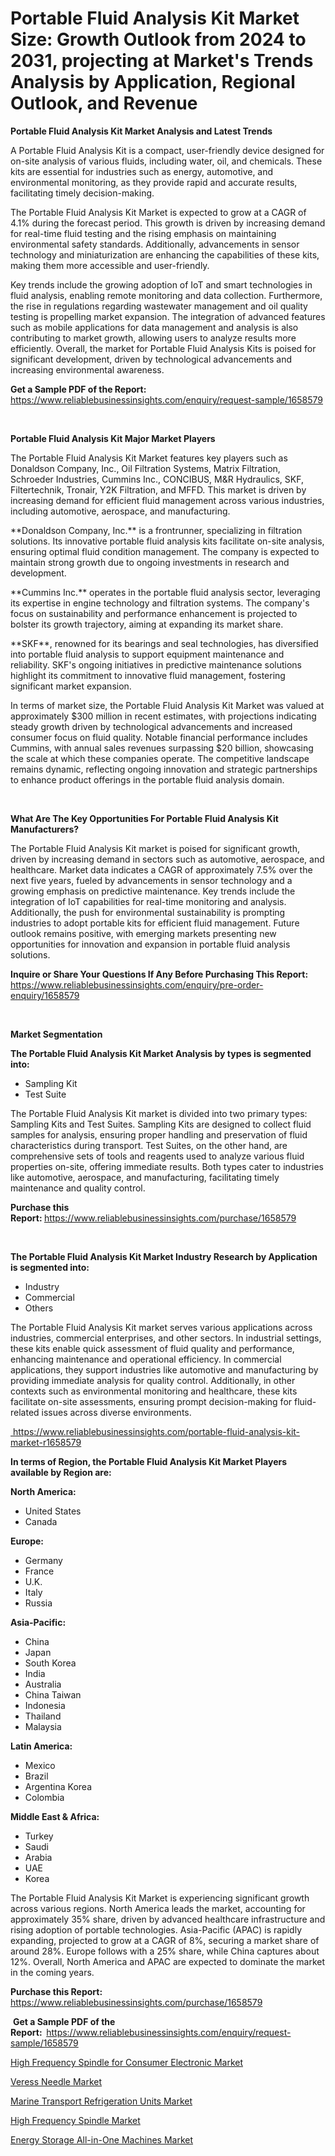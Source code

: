 <p><h1>Portable Fluid Analysis Kit Market Size: Growth Outlook from 2024 to 2031, projecting at Market's Trends Analysis by Application, Regional Outlook, and Revenue</h1></p><p><strong>Portable Fluid Analysis Kit Market Analysis and Latest Trends</strong></p>
<p><p>A Portable Fluid Analysis Kit is a compact, user-friendly device designed for on-site analysis of various fluids, including water, oil, and chemicals. These kits are essential for industries such as energy, automotive, and environmental monitoring, as they provide rapid and accurate results, facilitating timely decision-making.</p><p>The Portable Fluid Analysis Kit Market is expected to grow at a CAGR of 4.1% during the forecast period. This growth is driven by increasing demand for real-time fluid testing and the rising emphasis on maintaining environmental safety standards. Additionally, advancements in sensor technology and miniaturization are enhancing the capabilities of these kits, making them more accessible and user-friendly.</p><p>Key trends include the growing adoption of IoT and smart technologies in fluid analysis, enabling remote monitoring and data collection. Furthermore, the rise in regulations regarding wastewater management and oil quality testing is propelling market expansion. The integration of advanced features such as mobile applications for data management and analysis is also contributing to market growth, allowing users to analyze results more efficiently. Overall, the market for Portable Fluid Analysis Kits is poised for significant development, driven by technological advancements and increasing environmental awareness.</p></p>
<p><strong>Get a Sample PDF of the Report:&nbsp;</strong> <a href="https://www.reliablebusinessinsights.com/enquiry/request-sample/1658579?utm_campaign=60&utm_medium=2&utm_source=Github&utm_content=ia&utm_term=28092024&utm_id=portable-fluid-analysis-kit">https://www.reliablebusinessinsights.com/enquiry/request-sample/1658579</a></p>
<p>&nbsp;</p>
<p><strong>Portable Fluid Analysis Kit Major Market Players</strong></p>
<p><p>The Portable Fluid Analysis Kit Market features key players such as Donaldson Company, Inc., Oil Filtration Systems, Matrix Filtration, Schroeder Industries, Cummins Inc., CONCIBUS, M&R Hydraulics, SKF, Filtertechnik, Tronair, Y2K Filtration, and MFFD. This market is driven by increasing demand for efficient fluid management across various industries, including automotive, aerospace, and manufacturing.</p><p>**Donaldson Company, Inc.** is a frontrunner, specializing in filtration solutions. Its innovative portable fluid analysis kits facilitate on-site analysis, ensuring optimal fluid condition management. The company is expected to maintain strong growth due to ongoing investments in research and development.</p><p>**Cummins Inc.** operates in the portable fluid analysis sector, leveraging its expertise in engine technology and filtration systems. The company's focus on sustainability and performance enhancement is projected to bolster its growth trajectory, aiming at expanding its market share.</p><p>**SKF**, renowned for its bearings and seal technologies, has diversified into portable fluid analysis to support equipment maintenance and reliability. SKF's ongoing initiatives in predictive maintenance solutions highlight its commitment to innovative fluid management, fostering significant market expansion.</p><p>In terms of market size, the Portable Fluid Analysis Kit Market was valued at approximately $300 million in recent estimates, with projections indicating steady growth driven by technological advancements and increased consumer focus on fluid quality. Notable financial performance includes Cummins, with annual sales revenues surpassing $20 billion, showcasing the scale at which these companies operate. The competitive landscape remains dynamic, reflecting ongoing innovation and strategic partnerships to enhance product offerings in the portable fluid analysis domain.</p></p>
<p>&nbsp;</p>
<p><strong>What Are The Key Opportunities For Portable Fluid Analysis Kit Manufacturers?</strong></p>
<p><p>The Portable Fluid Analysis Kit market is poised for significant growth, driven by increasing demand in sectors such as automotive, aerospace, and healthcare. Market data indicates a CAGR of approximately 7.5% over the next five years, fueled by advancements in sensor technology and a growing emphasis on predictive maintenance. Key trends include the integration of IoT capabilities for real-time monitoring and analysis. Additionally, the push for environmental sustainability is prompting industries to adopt portable kits for efficient fluid management. Future outlook remains positive, with emerging markets presenting new opportunities for innovation and expansion in portable fluid analysis solutions.</p></p>
<p><strong>Inquire or Share Your Questions If Any Before Purchasing This Report:</strong> <a href="https://www.reliablebusinessinsights.com/enquiry/pre-order-enquiry/1658579?utm_campaign=60&utm_medium=2&utm_source=Github&utm_content=ia&utm_term=28092024&utm_id=portable-fluid-analysis-kit">https://www.reliablebusinessinsights.com/enquiry/pre-order-enquiry/1658579</a></p>
<p>&nbsp;</p>
<p><strong>Market Segmentation</strong></p>
<p><strong>The Portable Fluid Analysis Kit Market Analysis by types is segmented into:</strong></p>
<p><ul><li>Sampling Kit</li><li>Test Suite</li></ul></p>
<p><p>The Portable Fluid Analysis Kit market is divided into two primary types: Sampling Kits and Test Suites. Sampling Kits are designed to collect fluid samples for analysis, ensuring proper handling and preservation of fluid characteristics during transport. Test Suites, on the other hand, are comprehensive sets of tools and reagents used to analyze various fluid properties on-site, offering immediate results. Both types cater to industries like automotive, aerospace, and manufacturing, facilitating timely maintenance and quality control.</p></p>
<p><strong>Purchase this Report:&nbsp;</strong><a href="https://www.reliablebusinessinsights.com/purchase/1658579?utm_campaign=60&utm_medium=2&utm_source=Github&utm_content=ia&utm_term=28092024&utm_id=portable-fluid-analysis-kit">https://www.reliablebusinessinsights.com/purchase/1658579</a></p>
<p>&nbsp;</p>
<p><strong>The Portable Fluid Analysis Kit Market Industry Research by Application is segmented into:</strong></p>
<p><ul><li>Industry</li><li>Commercial</li><li>Others</li></ul></p>
<p><p>The Portable Fluid Analysis Kit market serves various applications across industries, commercial enterprises, and other sectors. In industrial settings, these kits enable quick assessment of fluid quality and performance, enhancing maintenance and operational efficiency. In commercial applications, they support industries like automotive and manufacturing by providing immediate analysis for quality control. Additionally, in other contexts such as environmental monitoring and healthcare, these kits facilitate on-site assessments, ensuring prompt decision-making for fluid-related issues across diverse environments.</p></p>
<p><a href="https://www.reliablebusinessinsights.com/portable-fluid-analysis-kit-market-r1658579?utm_campaign=60&utm_medium=2&utm_source=Github&utm_content=ia&utm_term=28092024&utm_id=portable-fluid-analysis-kit">&nbsp;https://www.reliablebusinessinsights.com/portable-fluid-analysis-kit-market-r1658579</a></p>
<p><strong>In terms of Region, the Portable Fluid Analysis Kit Market Players available by Region are:</strong></p>
<p>
    <p> <strong> North America: </strong>
        <ul>
            <li>United States</li>
            <li>Canada</li>
        </ul>
        </p> 
    <p> <strong> Europe: </strong>
        <ul>
            <li>Germany</li>
            <li>France</li>
            <li>U.K.</li>
            <li>Italy</li>
            <li>Russia</li>
        </ul>
        </p> 
    <p> <strong> Asia-Pacific: </strong>
        <ul>
            <li>China</li>
            <li>Japan</li>
            <li>South Korea</li>
            <li>India</li>
            <li>Australia</li>
            <li>China Taiwan</li>
            <li>Indonesia</li>
            <li>Thailand</li>
            <li>Malaysia</li>
        </ul>
        </p> 
    <p> <strong> Latin America: </strong>
        <ul>
            <li>Mexico</li>
            <li>Brazil</li>
            <li>Argentina Korea</li>
            <li>Colombia</li>
        </ul>
        </p> 
    <p> <strong> Middle East & Africa: </strong>
        <ul>
            <li>Turkey</li>
            <li>Saudi</li>
            <li>Arabia</li>
            <li>UAE</li>
            <li>Korea</li>
        </ul>
    </p>
    </p>
<p><p>The Portable Fluid Analysis Kit Market is experiencing significant growth across various regions. North America leads the market, accounting for approximately 35% share, driven by advanced healthcare infrastructure and rising adoption of portable technologies. Asia-Pacific (APAC) is rapidly expanding, projected to grow at a CAGR of 8%, securing a market share of around 28%. Europe follows with a 25% share, while China captures about 12%. Overall, North America and APAC are expected to dominate the market in the coming years.</p></p>
<p><strong>Purchase this Report: </strong><a href="https://www.reliablebusinessinsights.com/purchase/1658579?utm_campaign=60&utm_medium=2&utm_source=Github&utm_content=ia&utm_term=28092024&utm_id=portable-fluid-analysis-kit">https://www.reliablebusinessinsights.com/purchase/1658579</a></p>
<p>&nbsp;<strong>Get a Sample PDF of the Report:&nbsp;&nbsp;</strong><a href="https://www.reliablebusinessinsights.com/enquiry/request-sample/1658579?utm_campaign=60&utm_medium=2&utm_source=Github&utm_content=ia&utm_term=28092024&utm_id=portable-fluid-analysis-kit">https://www.reliablebusinessinsights.com/enquiry/request-sample/1658579</a></p>
<p><strong></strong></p>
<p><p><a href="https://issuu.com/reportprime-2/docs/high-frequency-spindle-for-consumer_2d6b15195b185d?utm_campaign=60&utm_medium=2&utm_source=Github&utm_content=ia&utm_term=28092024&utm_id=portable-fluid-analysis-kit">High Frequency Spindle for Consumer Electronic Market</a></p><p><a href="https://www.linkedin.com/pulse/mapping-veress-needle-market-trends-challenges-breakthroughs-wmphc?trackingId=kgogWIp%2BRSqGGJ1f3TiWwg%3D%3D&utm_campaign=60&utm_medium=2&utm_source=Github&utm_content=ia&utm_term=28092024&utm_id=portable-fluid-analysis-kit">Veress Needle Market</a></p><p><a href="https://github.com/MarilynDouglas476/Market-Research-Report-List-1/blob/main/marine-transport-refrigeration-units-market.md?utm_campaign=60&utm_medium=2&utm_source=Github&utm_content=ia&utm_term=28092024&utm_id=portable-fluid-analysis-kit">Marine Transport Refrigeration Units Market</a></p><p><a href="https://issuu.com/reportprime-2/docs/high-frequency-spindle-market-size-_0eb3b2a7038b25?utm_campaign=60&utm_medium=2&utm_source=Github&utm_content=ia&utm_term=28092024&utm_id=portable-fluid-analysis-kit">High Frequency Spindle Market</a></p><p><a href="https://github.com/FahadAhmed223/Market-Research-Report-List-1/blob/main/energy-storage-all-in-one-machines-market.md?utm_campaign=60&utm_medium=2&utm_source=Github&utm_content=ia&utm_term=28092024&utm_id=portable-fluid-analysis-kit">Energy Storage All-in-One Machines Market</a></p></p>